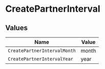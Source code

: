 # CreatePartnerInterval


## Values

| Name                         | Value                        |
| ---------------------------- | ---------------------------- |
| `CreatePartnerIntervalMonth` | month                        |
| `CreatePartnerIntervalYear`  | year                         |